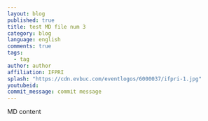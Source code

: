 ```yaml
---
layout: blog
published: true
title: test MD file num 3
category: blog
language: english
comments: true
tags: 
  - tag
author: author
affiliation: IFPRI
splash: "https://cdn.evbuc.com/eventlogos/6000037/ifpri-1.jpg"
youtubeid: 
commit_message: commit message
---
```

MD content